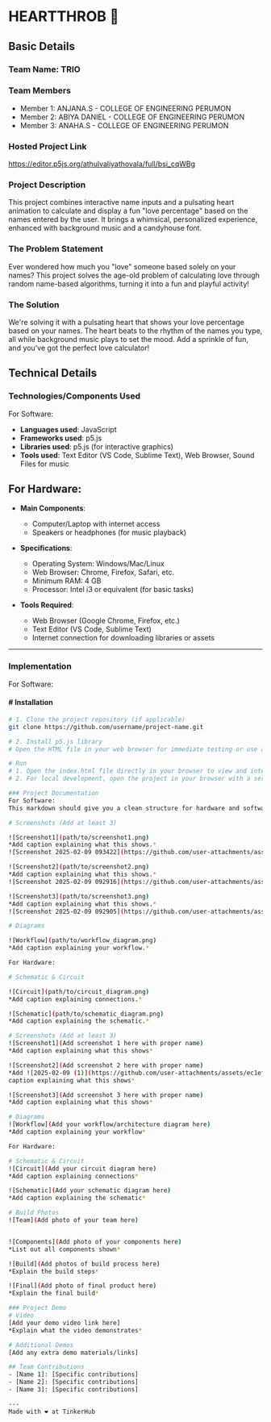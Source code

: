 # HEARTTHROB 🎯


## Basic Details
### Team Name: TRIO


### Team Members
- Member 1: ANJANA.S - COLLEGE OF ENGINEERING PERUMON
- Member 2: ABIYA DANIEL - COLLEGE OF ENGINEERING PERUMON
- Member 3: ANAHA.S - COLLEGE OF ENGINEERING PERUMON

### Hosted Project Link
https://editor.p5js.org/athulvaliyathovala/full/bsi_cqWBg

### Project Description
This project combines interactive name inputs and a pulsating heart animation to calculate and display a fun "love percentage" based on the names entered by the user. It brings a whimsical, personalized experience, enhanced with background music and a candyhouse font.

### The Problem Statement
Ever wondered how much you "love" someone based solely on your names? This project solves the age-old problem of calculating love through random name-based algorithms, turning it into a fun and playful activity!

### The Solution
We're solving it with a pulsating heart that shows your love percentage based on your names. The heart beats to the rhythm of the names you type, all while background music plays to set the mood. Add a sprinkle of fun, and you've got the perfect love calculator!

## Technical Details
### Technologies/Components Used
For Software:
- **Languages used**: JavaScript
- **Frameworks used**: p5.js
- **Libraries used**: p5.js (for interactive graphics)
- **Tools used**: Text Editor (VS Code, Sublime Text), Web Browser, Sound Files for music

## For Hardware:
- **Main Components**:
  - Computer/Laptop with internet access
  - Speakers or headphones (for music playback)
  
- **Specifications**:
  - Operating System: Windows/Mac/Linux
  - Web Browser: Chrome, Firefox, Safari, etc.
  - Minimum RAM: 4 GB
  - Processor: Intel i3 or equivalent (for basic tasks)

- **Tools Required**:
  - Web Browser (Google Chrome, Firefox, etc.)
  - Text Editor (VS Code, Sublime Text)
  - Internet connection for downloading libraries or assets

---

### Implementation

For Software:
#### # Installation
```bash
# 1. Clone the project repository (if applicable)
git clone https://github.com/username/project-name.git

# 2. Install p5.js library
# Open the HTML file in your web browser for immediate testing or use a local server.

# Run
# 1. Open the index.html file directly in your browser to view and interact with the project.
# 2. For local development, open the project in your browser with a server (for instance, using the live server plugin in VS Code).

### Project Documentation
For Software:
This markdown should give you a clean structure for hardware and software implementation, as well as installation and running steps for your project.

# Screenshots (Add at least 3)

![Screenshot1](path/to/screenshot1.png)
*Add caption explaining what this shows.*
![Screenshot 2025-02-09 093422](https://github.com/user-attachments/assets/43eb5c0e-790c-4cd7-bde3-d483328dfd3d)

![Screenshot2](path/to/screenshot2.png)
*Add caption explaining what this shows.*
![Screenshot 2025-02-09 092916](https://github.com/user-attachments/assets/7ca0688d-b4bc-448c-a6aa-65fea95e67e6)

![Screenshot3](path/to/screenshot3.png)
*Add caption explaining what this shows.*
![Screenshot 2025-02-09 092905](https://github.com/user-attachments/assets/c3ff880d-285a-46e9-9d0b-6e1ebaba9aac)

# Diagrams

![Workflow](path/to/workflow_diagram.png)
*Add caption explaining your workflow.*

For Hardware:

# Schematic & Circuit

![Circuit](path/to/circuit_diagram.png)
*Add caption explaining connections.*

![Schematic](path/to/schematic_diagram.png)
*Add caption explaining the schematic.*

# Screenshots (Add at least 3)
![Screenshot1](Add screenshot 1 here with proper name)
*Add caption explaining what this shows*

![Screenshot2](Add screenshot 2 here with proper name)
*Add ![2025-02-09 (1)](https://github.com/user-attachments/assets/ec1efeb0-75b7-4976-a53f-131670d107a8)
caption explaining what this shows*

![Screenshot3](Add screenshot 3 here with proper name)
*Add caption explaining what this shows*

# Diagrams
![Workflow](Add your workflow/architecture diagram here)
*Add caption explaining your workflow*

For Hardware:

# Schematic & Circuit
![Circuit](Add your circuit diagram here)
*Add caption explaining connections*

![Schematic](Add your schematic diagram here)
*Add caption explaining the schematic*

# Build Photos
![Team](Add photo of your team here)


![Components](Add photo of your components here)
*List out all components shown*

![Build](Add photos of build process here)
*Explain the build steps*

![Final](Add photo of final product here)
*Explain the final build*

### Project Demo
# Video
[Add your demo video link here]
*Explain what the video demonstrates*

# Additional Demos
[Add any extra demo materials/links]

## Team Contributions
- [Name 1]: [Specific contributions]
- [Name 2]: [Specific contributions]
- [Name 3]: [Specific contributions]

---
Made with ❤️ at TinkerHub
